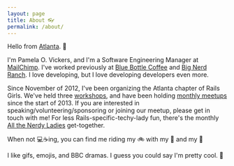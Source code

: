 ```yaml
---
layout: page
title: About 👓
permalink: /about/
---
```


Hello from [Atlanta](http://mailchimp.com/about/atlanta/). 🍑

I'm Pamela O. Vickers, and I'm a Software Engineering Manager at [MailChimp](http://mailchimp.com). I've worked previously at [Blue Bottle Coffee](https://bluebottlecoffee.com) and [Big Nerd Ranch](https://www.bignerdranch.com). I love developing, but I love developing developers even more.

Since November of 2012, I've been organizing the Atlanta chapter of Rails Girls. We've held three [workshops](http://railsgirls.com/atl), and have been holding [monthly meetups](http://www.meetup.com/Rails-Girls-Atlanta/) since the start of 2013. If you are interested in speaking/volunteering/sponsoring or joining our meetup, please get in touch with me! For less Rails-specific-techy-lady fun, there's the monthly [All the Nerdy Ladies](http://allthenerdyladies.com) get-together.

When not 💻☕ing, you can find me riding my 🚲 with my 🐩 and my 👦

I like gifs, emojis, and BBC dramas. I guess you could say I'm pretty cool. 💅
